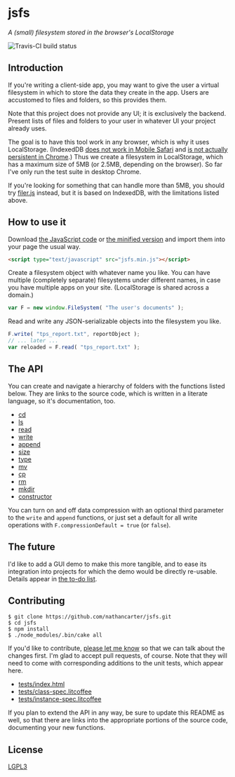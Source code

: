 
# jsfs

*A (small) filesystem stored in the browser's LocalStorage*

![Travis-CI build status](https://travis-ci.org/nathancarter/jsfs.svg?branch=master)

## Introduction

If you're writing a client-side app, you may want to give the user a
virtual filesystem in which to store the data they create in the app.
Users are accustomed to files and folders, so this provides them.

Note that this project does not provide any UI; it is exclusively the
backend.  Present lists of files and folders to your user in whatever
UI your project already uses.

The goal is to have this tool work in any browser, which is why
it uses LocalStorage.  (IndexedDB [does not work in Mobile Safari](
http://caniuse.com/#feat=indexeddb) and [is not actually persistent
in Chrome](https://developers.google.com/chrome/whitepapers/storage#persistent).)
Thus we create a filesystem in LocalStorage, which has a maximum size
of 5MB (or 2.5MB, depending on the browser).  So far I've only run the test suite in desktop Chrome.

If you're looking for something that can handle more than 5MB, you
should try [filer.js](https://github.com/ebidel/filer.js/) instead,
but it is based on IndexedDB, with the limitations listed above.

## How to use it

Download [the JavaScript code](release/jsfs.js) or
[the minified version](release/jsfs.min.js) and import them into your
page the usual way.

```html
<script type="text/javascript" src="jsfs.min.js"></script>
```

Create a filesystem object with whatever name you like.  You can have
multiple (completely separate) filesystems under different names, in
case you have multiple apps on your site.  (LocalStorage is
shared across a domain.)

```javascript
var F = new window.FileSystem( "The user's documents" );
```

Read and write any JSON-serializable objects into the filesystem you
like.

```javascript
F.write( "tps_report.txt", reportObject );
// ... later ...
var reloaded = F.read( "tps_report.txt" );
```

## The API

You can create and navigate a hierarchy of folders with the
functions listed below.  They are links to the source code, which
is written in a literate language, so it's documentation, too.
 * [cd](jsfs.litcoffee#cd)
 * [ls](jsfs.litcoffee#ls)
 * [read](jsfs.litcoffee#read)
 * [write](jsfs.litcoffee#write)
 * [append](jsfs.litcoffee#append)
 * [size](jsfs.litcoffee#size)
 * [type](jsfs.litcoffee#type)
 * [mv](jsfs.litcoffee#mv)
 * [cp](jsfs.litcoffee#cp)
 * [rm](jsfs.litcoffee#rm)
 * [mkdir](jsfs.litcoffee#mkdir)
 * [constructor](jsfs.litcoffee#constructor)

You can turn on and off data compression with an optional third parameter to
the `write` and `append` functions, or just set a default for all write
operations with `F.compressionDefault = true` (or `false`).

## The future

I'd like to add a GUI demo to make this more tangible, and to ease its
integration into projects for which the demo would be directly re-usable.
Details appear in [the to-do list](TODO.md).

## Contributing

```
$ git clone https://github.com/nathancarter/jsfs.git
$ cd jsfs
$ npm install
$ ./node_modules/.bin/cake all
```

If you'd like to contribute, [please let me
know](https://github.com/nathancarter) so that we can talk about the
changes first.  I'm glad to accept pull requests, of course.  Note
that they will need to come with corresponding additions to the unit
tests, which appear here.
 * [tests/index.html](tests/index.html)
 * [tests/class-spec.litcoffee](tests/class-spec.litcoffee)
 * [tests/instance-spec.litcoffee](tests/instance-spec.litcoffee)

If you plan to extend the API in any way, be sure to update this
README as well, so that there are links into the appropriate
portions of the source code, documenting your new functions.

## License

[LGPL3](LICENSE)
